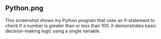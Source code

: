 ## Python.png
This screenshot shows my Python program that uses an if-statement to check if a number is greater than or less than 100. It demonstrates basic decision-making logic using a single variable.
